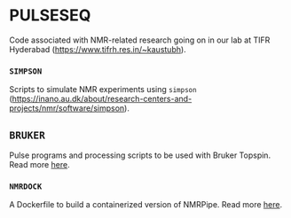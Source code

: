 # PULSESEQ

Code associated with NMR-related research going on in our lab at TIFR Hyderabad (https://www.tifrh.res.in/~kaustubh). 


### `SIMPSON`
Scripts to simulate NMR experiments using `simpson` (https://inano.au.dk/about/research-centers-and-projects/nmr/software/simpson).

## `BRUKER`
Pulse programs and processing scripts to be used with Bruker Topspin. Read more [here](bruker/README.md).

### `NMRDOCK`
A Dockerfile to build a containerized version of NMRPipe. Read more [here](nmrdock/README.md).